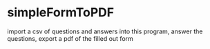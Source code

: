 # simpleFormToPDF
import a csv of questions and answers into this program, answer the questions, export a pdf of the filled out form
